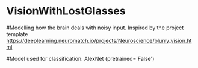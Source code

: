 # VisionWithLostGlasses
#Modelling how the brain deals with noisy input. Inspired by the project template https://deeplearning.neuromatch.io/projects/Neuroscience/blurry_vision.html

#Model used for classification: AlexNet (pretrained='False')
